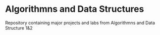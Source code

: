 # Algorithmns and Data Structures
Repository containing major projects and labs from Algorithmns and Data Structure 1&amp;2
